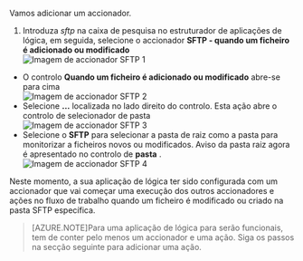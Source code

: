 Vamos adicionar um accionador.

1. Introduza *sftp* na caixa de pesquisa no estruturador de aplicações de lógica, em seguida, selecione o accionador **SFTP - quando um ficheiro é adicionado ou modificado**   
![Imagem de accionador SFTP 1](./media/connectors-create-api-sftp/trigger-1.png)  
- O controlo **Quando um ficheiro é adicionado ou modificado** abre-se para cima  
![Imagem de accionador SFTP 2](./media/connectors-create-api-sftp/trigger-2.png)  
- Selecione **…** localizada no lado direito do controlo. Esta ação abre o controlo de selecionador de pasta  
![Imagem de accionador SFTP 3](./media/connectors-create-api-sftp/action-1.png)  
- Selecione o **SFTP** para selecionar a pasta de raiz como a pasta para monitorizar a ficheiros novos ou modificados. Aviso da pasta raiz agora é apresentado no controlo de **pasta** .  
![Imagem de accionador SFTP 4](./media/connectors-create-api-sftp/action-2.png)   

Neste momento, a sua aplicação de lógica ter sido configurada com um accionador que vai começar uma execução dos outros accionadores e ações no fluxo de trabalho quando um ficheiro é modificado ou criado na pasta SFTP específica. 

>[AZURE.NOTE]Para uma aplicação de lógica para serão funcionais, tem de conter pelo menos um accionador e uma ação. Siga os passos na secção seguinte para adicionar uma ação.  